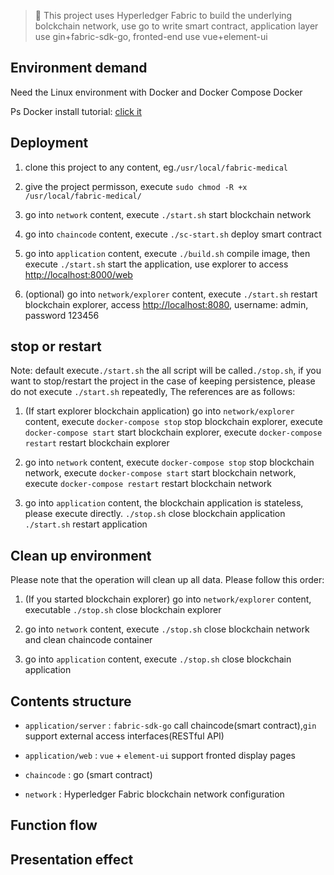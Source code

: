 > 🚀 This project uses Hyperledger Fabric to build the underlying bolckchain network, use go to write smart contract, application layer use gin+fabric-sdk-go, fronted-end use vue+element-ui


## Environment demand

Need the Linux environment with Docker and Docker Compose Docker

Ps Docker install tutorial: [click it](Install.md)


## Deployment

1. clone this project to any content, eg.`/usr/local/fabric-medical`

2. give the project permisson, execute `sudo chmod -R +x /usr/local/fabric-medical/`

3. go into `network` content, execute `./start.sh` start blockchain network

4. go into `chaincode` content, execute `./sc-start.sh` deploy smart contract

5. go into `application` content, execute `./build.sh` compile image, then execute `./start.sh`
   start the application, use explorer to access [http://localhost:8000/web](http://localhost:8000/web)

6. (optional) go into `network/explorer` content, execute `./start.sh` restart blockchain explorer, access [http://localhost:8080](http://localhost:8080), username: admin, password
   123456

## stop or restart

Note: default execute`./start.sh` the all script will be called`./stop.sh`, if you want to stop/restart the project in the case of keeping persistence, please do not execute `./start.sh` repeatedly, The references are as follows:

1. (If start explorer blockchain application) go into `network/explorer` content, execute `docker-compose stop` stop blockchain explorer, execute `docker-compose start`
   start blockchain explorer, execute `docker-compose restart` restart blockchain explorer

2. go into `network` content, execute `docker-compose stop` stop blockchain network, execute `docker-compose start`
   start blockchain network, execute `docker-compose restart` restart blockchain network

3. go into `application` content, the blockchain application is stateless, please execute directly. `./stop.sh`  close blockchain application `./start.sh` restart application

## Clean up environment

Please note that the operation will clean up all data. Please follow this order:

1. (If you started blockchain explorer) go into `network/explorer` content, executable `./stop.sh` close blockchain explorer

2. go into `network` content, execute `./stop.sh` close blockchain network and clean chaincode container

3. go into `application` content, execute `./stop.sh` close blockchain application

## Contents structure

- `application/server` : `fabric-sdk-go` call chaincode(smart contract),`gin` support external access interfaces(RESTful API)


- `application/web` : `vue` + `element-ui` support fronted display pages


- `chaincode` : go (smart contract)


- `network` : Hyperledger Fabric blockchain network configuration

## Function flow


## Presentation effect

<!--
![login]()

![addreal]()

![info]()

![explorer]() 
-->

